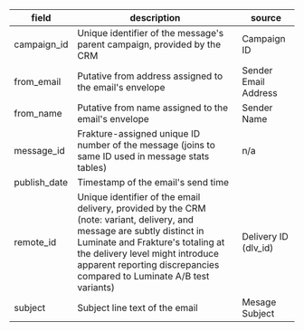 |field|description|source|
|---|---|---|
|campaign_id|Unique identifier of the message's parent campaign, provided by the CRM|Campaign ID|
|from_email|Putative from address assigned to the email's envelope|Sender Email Address|
|from_name|Putative from name assigned to the email's envelope|Sender Name|
|message_id|Frakture-assigned unique ID number of the message (joins to same ID used in message stats tables)|n/a|
|publish_date|Timestamp of the email's send time||
|remote_id|Unique identifier of the email delivery, provided by the CRM (note: variant, delivery, and message are subtly distinct in Luminate and Frakture's totaling at the delivery level might introduce apparent reporting discrepancies compared to Luminate A/B test variants)|Delivery ID (dlv_id)|
|subject|Subject line text of the email|Mesage Subject|